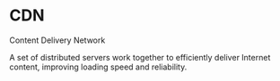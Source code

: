 # CDN

Content Delivery Network

A set of distributed servers work together to efficiently deliver Internet content, improving loading speed and reliability.
